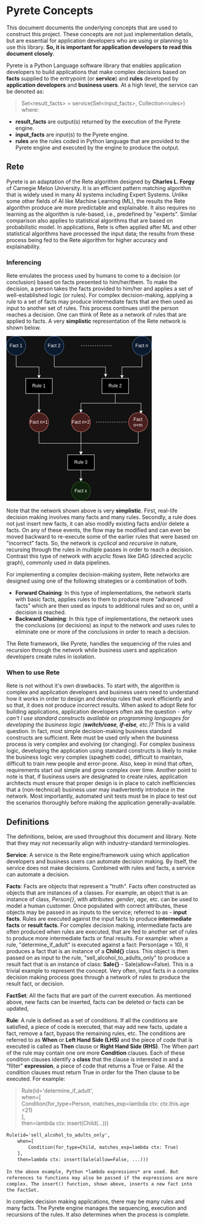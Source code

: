 # Pyrete Concepts
This document documents the underlying concepts that are used to construct this project. These concepts are not just implementation details, but are essential for application developers who are using or planning to use this library. **So, it is important for application developers to read this document closely**.

Pyrete is a Python Language software library that enables application developers to build applications that make complex decisions based on **facts** supplied to the entrypoint (or **service**) and **rules** developed by **application developers** and **business users**. At a high level, the service can be denoted as:

> Set\<result_facts> = service(Set\<input_facts\>, Collection\<rules\>)  
  where:  
  - **result_facts** are output(s) returned by the execution of the Pyrete engine.  
  - **input_facts** are input(s) to the Pyrete engine.  
  - **rules** are the rules coded in Python language that are provided to the Pyrete engine and executed by the engine to produce the output.

## Rete
Pyrete is an adaptation of the Rete algorithm designed by **Charles L. Forgy** of Carnegie Melon University. It is an efficient pattern matching algorithm that is widely used in many AI systems including Expert Systems. Unlike some other fields of AI like Machine Learning (ML), the results the Rete algorithm produce are more predictable and explainable. It also requires no learning as the algorithm is rule-based, i.e., predefined by "experts". Similar comparison also applies to statistical algorithms that are based on probabilistic model. In applications, Rete is often applied after ML and other statistical algorithms have processed the input data; the results from these process being fed to the Rete algorithm for higher accuracy and explainability.

### Inferencing
Rete emulates the process used by humans to come to a decision (or conclusion) based on facts presented to him/her/them. To make the decision, a person takes the facts provided to him/her and applies a set of well-established logic (or rules). For complex decision-making, applying a rule to a set of facts may produce intermediate facts that are then used as input to another set of rules. This process continues until the person reaches a decision. One can think of Rete as a network of rules that are applied to facts. A very **simplistic** representation of the Rete network is shown below.

![Simplistic Rules Network](./Rule-Network.drawio.png)

Note that the network shown above is very **simplistic**. First, real-life decision making involves many facts and many rules. Secondly, a rule does not just insert new facts, it can also modify existing facts and/or delete a facts. On any of these events, the flow may be modified and can even be moved backward to re-execute some of the earlier rules that were based on "incorrect" facts. So, the network is *cyclical* and *recursive* in nature, recursing through the rules in multiple passes in order to reach a decision. Contrast this type of network with acyclic flows like DAG (directed acyclic graph), commonly used in data pipelines.

For implementing a complex decision-making system, Rete networks are designed using one of the following strategies or a combination of both.

- **Forward Chaining**: In this type of implementations, the network starts with basic facts, applies rules to them to produce more "advanced facts" which are then used as inputs to additional rules and so on, until a decision is reached.
- **Backward Chaining**: In this type of implementations, the network uses the conclusions (or decisions) as input to the network and uses rules to eliminate one or more of the conclusions in order to reach a decision.

The Rete framework, like Pyrete, handles the sequencing of the rules and recursion through the network while business users and application developers create rules in isolation. 

### When to use Rete
Rete is not without it's own drawbacks. To start with, the algorithm is complex and application developers and business users need to understand how it works in order to design and develop rules that work efficiently and so that, it does not produce incorrect results. When asked to adopt Rete for building applications, application developers often ask the question - *why can't I use standard  constructs available on programming languages for developing the business logic (**switch/case**, **if-else**, etc.)?* This is a valid question. In fact, most simple decision-making business standard constructs are sufficient. Rete must be used only when the business process is very complex and evolving (or changing). For complex business logic, developing the application using standard constructs is likely to make the business logic very complex (spaghetti code), difficult to maintain, difficult to train new people and error-prone. Also, keep in mind that often, requirements start out simple and grow complex over time. Another point to note is that, if business users are designated to create rules, application architects must ensure that proper design is in place to catch inefficiencies that a (non-technical) business user may inadvertently introduce in the network. Most importantly, automated unit tests must be in place to test out the scenarios thoroughly before making the application generally-available.

## Definitions
The definitions, below, are used throughout this document and library. Note that they may not necessarily align with industry-standard terminologies.

**Service**: A service is the Rete engine/framework using which application developers and business users can automate decision making. By itself, the service does not make decisions. Combined with rules and facts, a service can automate a decision.  

**Facts**: Facts are objects that represent a "truth". Facts often constructed as objects that are instances of a classes. For example, an object that is an instance of class, *Person{}*, with attributes: *gender*, *age*, etc. can be used to model a human customer. Once populated with correct attributes, these objects may be passed in as inputs to the service; referred to as - **input facts**. Rules are executed against the input facts to produce **intermediate facts** or **result facts**. For complex decision making, intermediate facts are often produced when rules are executed, that are fed to another set of rules to produce more intermediate facts or final results. For example: when a rule, "determine_if_adult" is executed against a fact: Person(age = 10), it produces a fact that is an instance of a **Child{}** class. This object is then passed on as input to the rule, "sell_alcohol_to_adults_only" to produce a result fact that is an instance of class: **Sale{}** - Sale(allow=False). This is a trivial example to represent the concept. Very often, input facts in a complex decision making process goes through a network of rules to produce the result fact, or decision.

**FactSet**: All the facts that are part of the current execution. As mentioned above, new facts can be inserted, facts can be deleted or facts can be updated, 

**Rule**: A rule is defined as a set of conditions. If all the conditions are satisfied, a piece of code is executed, that may add new facts, update a fact, remove a fact, bypass the remaining rules, etc. The conditions are referred to as **When** or **Left Hand Side (LHS)** and the piece of code that is executed is called as **Then** clause or **Right Hand Side (RHS)**. The When part of the rule may contain one ore more **Condition** clauses. Each of these condition clauses identify a **class** that the clause is interested in and a "filter" **expression**, a piece of code that returns a True or False. All the condition clauses must return True in order for the Then clause to be executed. For example:

> Rule(id='determine_if_adult',  
        when=[  
            Condition(for_type=Person, matches_exp=lambda ctx: ctx.this.age <21)  
        ],  
        then=lambda ctx: insert(Child(...)))  

    Rule(id='sell_alcohol_to_adults_only',  
        when=[  
            Condition(for_type=Child, matches_exp=lambda ctx: True)  
        ],  
        then=lambda ctx: insert(Sale(allow=False, ...)))

    In the above example, Python *lambda expressions* are used. But references to functions may also be passed if the expressions are more complex. The insert() function, shown above, inserts a new fact into the FactSet.

In complex decision making applications, there may be many rules and many facts. The Pyrete engine manages the sequencing, execution and recursions of the rules. It also determines when the process is complete.
